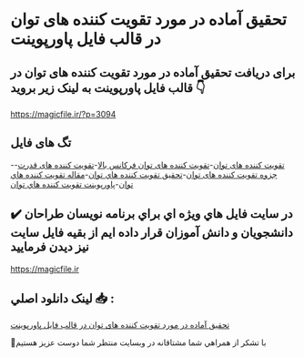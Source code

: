 # تحقیق آماده در مورد تقویت کننده های توان در قالب فایل پاورپوینت

## برای دریافت تحقیق آماده در مورد تقویت کننده های توان در قالب فایل پاورپوینت به لینک زیر بروید 👇

https://magicfile.ir/?p=3094

## تگ های فایل

-[تقویت کننده های توان](https://magicfile.ir/product/%d8%aa%d8%ad%d9%82%d9%8a%d9%82-%d8%a2%d9%85%d8%a7%d8%af%d9%87-%d8%aa%d9%82%d9%88%d9%8a%d8%aa-%da%a9%d9%86%d9%86%d8%af%d9%87-%d9%87%d8%a7%d9%8a-%d8%aa%d9%88%d8%a7%d9%86-%d9%81%d8%a7%d9%8a%d9%84-%d9%be%d8%a7%d9%88%d8%b1%d9%be%d9%88%d9%8a%d9%86%d8%aa/)-[تقویت کننده های توان فرکانس بالا](https://magicfile.ir/product/%d8%aa%d8%ad%d9%82%d9%8a%d9%82-%d8%a2%d9%85%d8%a7%d8%af%d9%87-%d8%aa%d9%82%d9%88%d9%8a%d8%aa-%da%a9%d9%86%d9%86%d8%af%d9%87-%d9%87%d8%a7%d9%8a-%d8%aa%d9%88%d8%a7%d9%86-%d9%81%d8%a7%d9%8a%d9%84-%d9%be%d8%a7%d9%88%d8%b1%d9%be%d9%88%d9%8a%d9%86%d8%aa/)-[تقویت کننده های قدرت](https://magicfile.ir/product/%d8%aa%d8%ad%d9%82%d9%8a%d9%82-%d8%a2%d9%85%d8%a7%d8%af%d9%87-%d8%aa%d9%82%d9%88%d9%8a%d8%aa-%da%a9%d9%86%d9%86%d8%af%d9%87-%d9%87%d8%a7%d9%8a-%d8%aa%d9%88%d8%a7%d9%86-%d9%81%d8%a7%d9%8a%d9%84-%d9%be%d8%a7%d9%88%d8%b1%d9%be%d9%88%d9%8a%d9%86%d8%aa/)-[جزوه تقویت کننده های توان](https://magicfile.ir/product/%d8%aa%d8%ad%d9%82%d9%8a%d9%82-%d8%a2%d9%85%d8%a7%d8%af%d9%87-%d8%aa%d9%82%d9%88%d9%8a%d8%aa-%da%a9%d9%86%d9%86%d8%af%d9%87-%d9%87%d8%a7%d9%8a-%d8%aa%d9%88%d8%a7%d9%86-%d9%81%d8%a7%d9%8a%d9%84-%d9%be%d8%a7%d9%88%d8%b1%d9%be%d9%88%d9%8a%d9%86%d8%aa/)-[تحقیق تقويت کننده هاي توان](https://magicfile.ir/product/%d8%aa%d8%ad%d9%82%d9%8a%d9%82-%d8%a2%d9%85%d8%a7%d8%af%d9%87-%d8%aa%d9%82%d9%88%d9%8a%d8%aa-%da%a9%d9%86%d9%86%d8%af%d9%87-%d9%87%d8%a7%d9%8a-%d8%aa%d9%88%d8%a7%d9%86-%d9%81%d8%a7%d9%8a%d9%84-%d9%be%d8%a7%d9%88%d8%b1%d9%be%d9%88%d9%8a%d9%86%d8%aa/)-[مقاله تقويت کننده هاي توان](https://magicfile.ir/product/%d8%aa%d8%ad%d9%82%d9%8a%d9%82-%d8%a2%d9%85%d8%a7%d8%af%d9%87-%d8%aa%d9%82%d9%88%d9%8a%d8%aa-%da%a9%d9%86%d9%86%d8%af%d9%87-%d9%87%d8%a7%d9%8a-%d8%aa%d9%88%d8%a7%d9%86-%d9%81%d8%a7%d9%8a%d9%84-%d9%be%d8%a7%d9%88%d8%b1%d9%be%d9%88%d9%8a%d9%86%d8%aa/)-[پاورپوینت تقويت کننده هاي توان](https://magicfile.ir/product/%d8%aa%d8%ad%d9%82%d9%8a%d9%82-%d8%a2%d9%85%d8%a7%d8%af%d9%87-%d8%aa%d9%82%d9%88%d9%8a%d8%aa-%da%a9%d9%86%d9%86%d8%af%d9%87-%d9%87%d8%a7%d9%8a-%d8%aa%d9%88%d8%a7%d9%86-%d9%81%d8%a7%d9%8a%d9%84-%d9%be%d8%a7%d9%88%d8%b1%d9%be%d9%88%d9%8a%d9%86%d8%aa/)

## ✔️ در سايت فايل هاي ويژه اي براي برنامه نويسان طراحان دانشجويان و دانش آموزان قرار داده ايم از بقيه فايل سايت نيز ديدن فرماييد

https://magicfile.ir


## لينک دانلود اصلي 📥 :

[تحقیق آماده در مورد تقویت کننده های توان در قالب فایل پاورپوینت](https://magicfile.ir/product/%d8%aa%d8%ad%d9%82%d9%8a%d9%82-%d8%a2%d9%85%d8%a7%d8%af%d9%87-%d8%aa%d9%82%d9%88%d9%8a%d8%aa-%da%a9%d9%86%d9%86%d8%af%d9%87-%d9%87%d8%a7%d9%8a-%d8%aa%d9%88%d8%a7%d9%86-%d9%81%d8%a7%d9%8a%d9%84-%d9%be%d8%a7%d9%88%d8%b1%d9%be%d9%88%d9%8a%d9%86%d8%aa/) 


🙏با تشکر از همراهي شما مشتاقانه در وبسایت منتظر شما دوست عزیز هستیم

